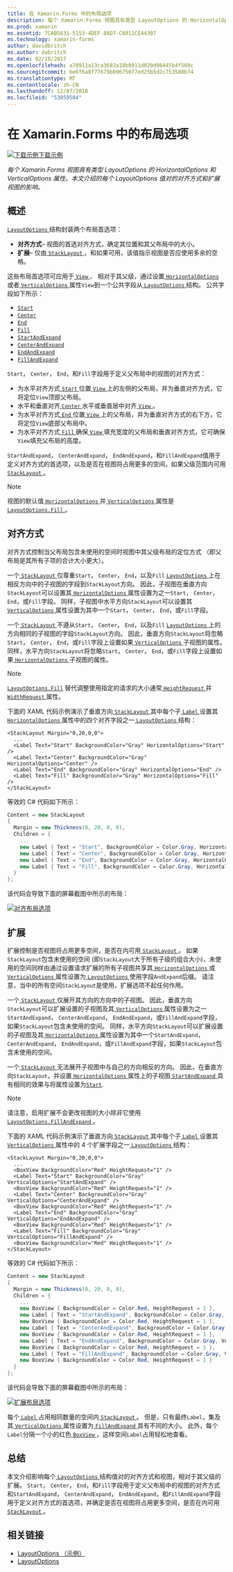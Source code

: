 ```yaml
---
title: 在 Xamarin.Forms 中的布局选项
description: 每个 Xamarin.Forms 视图具有类型 LayoutOptions 的 HorizontalOptions 和 VerticalOptions 属性。 本文介绍的每个 LayoutOptions 值对的对齐方式和扩展视图的影响。
ms.prod: xamarin
ms.assetid: 7CAB5631-5153-4DEF-8AD7-C6011CE44307
ms.technology: xamarin-forms
author: davidbritch
ms.author: dabritch
ms.date: 02/10/2017
ms.openlocfilehash: a78911a13ca3682a18b0911d020d98445b4f560c
ms.sourcegitcommit: be6f6a8f77679bb9675077ed25b5d2c753580b74
ms.translationtype: MT
ms.contentlocale: zh-CN
ms.lasthandoff: 12/07/2018
ms.locfileid: "53059504"
---
```

# <a name="layout-options-in-xamarinforms"></a>在 Xamarin.Forms 中的布局选项

[![下载示例](~/media/shared/download.png)下载示例](https://developer.xamarin.com/samples/xamarin-forms/userinterface/layoutoptions/)

_每个 Xamarin.Forms 视图具有类型 LayoutOptions 的 HorizontalOptions 和 VerticalOptions 属性。本文介绍的每个 LayoutOptions 值对的对齐方式和扩展视图的影响。_

## <a name="overview"></a>概述

[ `LayoutOptions` ](xref:Xamarin.Forms.LayoutOptions)结构封装两个布局首选项：

- **对齐方式**– 视图的首选对齐方式，确定其位置和其父布局中的大小。
- **扩展**– 仅由[ `StackLayout` ](xref:Xamarin.Forms.StackLayout)，和如果可用，该值指示视图是否应使用多余的空格。

这些布局首选项可应用于[ `View` ](xref:Xamarin.Forms.View)、 相对于其父级，通过设置[ `HorizontalOptions` ](xref:Xamarin.Forms.View.HorizontalOptions)或者[ `VerticalOptions` ](xref:Xamarin.Forms.View.VerticalOptions)属性`View`到一个公共字段从[ `LayoutOptions` ](xref:Xamarin.Forms.LayoutOptions)结构。 公共字段如下所示：

- [`Start`](xref:Xamarin.Forms.LayoutOptions.Start)
- [`Center`](xref:Xamarin.Forms.LayoutOptions.Center)
- [`End`](xref:Xamarin.Forms.LayoutOptions.End)
- [`Fill`](xref:Xamarin.Forms.LayoutOptions.Fill)
- [`StartAndExpand`](xref:Xamarin.Forms.LayoutOptions.StartAndExpand)
- [`CenterAndExpand`](xref:Xamarin.Forms.LayoutOptions.CenterAndExpand)
- [`EndAndExpand`](xref:Xamarin.Forms.LayoutOptions.EndAndExpand)
- [`FillAndExpand`](xref:Xamarin.Forms.LayoutOptions.FillAndExpand)

`Start`， `Center`， `End`，和`Fill`字段用于定义父布局中的视图的对齐方式：

- 为水平对齐方式[ `Start` ](xref:Xamarin.Forms.LayoutOptions.Start)位置[ `View` ](xref:Xamarin.Forms.View)上的左侧的父布局，并为垂直对齐方式，它将定位`View`顶部父布局。
- 水平和垂直对齐[ `Center` ](xref:Xamarin.Forms.LayoutOptions.Center)水平或垂直居中对齐[ `View` ](xref:Xamarin.Forms.View)。
- 为水平对齐方式[ `End` ](xref:Xamarin.Forms.LayoutOptions.End)位置[ `View` ](xref:Xamarin.Forms.View)上的父布局，并为垂直对齐方式的右下方，它将定位`View`底部父布局中。
- 为水平对齐方式[ `Fill` ](xref:Xamarin.Forms.LayoutOptions.Fill)确保[ `View` ](xref:Xamarin.Forms.View)填充宽度的父布局和垂直对齐方式，它可确保`View`填充父布局的高度。

`StartAndExpand`， `CenterAndExpand`， `EndAndExpand`，和`FillAndExpand`值用于定义对齐方式的首选项，以及是否在视图将占用更多的空间，如果父级范围内可用[ `StackLayout` ](xref:Xamarin.Forms.StackLayout)。

> [!NOTE]
> 视图的默认值[ `HorizontalOptions` ](xref:Xamarin.Forms.View.HorizontalOptions)并[ `VerticalOptions` ](xref:Xamarin.Forms.View.VerticalOptions)属性是[ `LayoutOptions.Fill` ](xref:Xamarin.Forms.LayoutOptions.Fill)。

<a name="alignment" />

## <a name="alignment"></a>对齐方式

对齐方式控制当父布局包含未使用的空间时视图中其父级布局的定位方式 （即父布局是其所有子项的合计大小更大）。

一个[ `StackLayout` ](xref:Xamarin.Forms.StackLayout)仅尊重`Start`， `Center`， `End`，以及`Fill` [ `LayoutOptions` ](xref:Xamarin.Forms.LayoutOptions)上在相反方向中的子视图的字段到`StackLayout`方向。 因此，子视图在垂直方向`StackLayout`可以设置其[ `HorizontalOptions` ](xref:Xamarin.Forms.View.HorizontalOptions)属性设置为之一`Start`， `Center`， `End`，或`Fill`字段。 同样，子视图中水平方向`StackLayout`可以设置其[ `VerticalOptions` ](xref:Xamarin.Forms.View.VerticalOptions)属性设置为其中一个`Start`， `Center`， `End`，或`Fill`字段。

一个[ `StackLayout` ](xref:Xamarin.Forms.StackLayout)不遵从`Start`， `Center`， `End`，以及`Fill` [ `LayoutOptions` ](xref:Xamarin.Forms.LayoutOptions)上的方向相同的子视图的字段`StackLayout`方向。 因此，垂直方向`StackLayout`将忽略`Start`， `Center`， `End`，或`Fill`字段上设置如果[ `VerticalOptions` ](xref:Xamarin.Forms.View.VerticalOptions)子视图的属性。 同样，水平方向`StackLayout`将忽略`Start`， `Center`， `End`，或`Fill`字段上设置如果[ `HorizontalOptions` ](xref:Xamarin.Forms.View.HorizontalOptions)子视图的属性。

> [!NOTE]
> [`LayoutOptions.Fill`](xref:Xamarin.Forms.LayoutOptions.Fill) 替代调整使用指定的请求的大小通常[ `HeightRequest` ](xref:Xamarin.Forms.VisualElement.HeightRequest)并[ `WidthRequest` ](xref:Xamarin.Forms.VisualElement.WidthRequest)属性。

下面的 XAML 代码示例演示了垂直方向[ `StackLayout` ](xref:Xamarin.Forms.StackLayout)其中每个子[ `Label` ](xref:Xamarin.Forms.Label)设置其[ `HorizontalOptions` ](xref:Xamarin.Forms.View.HorizontalOptions)属性中的四个对齐字段之一[ `LayoutOptions` ](xref:Xamarin.Forms.LayoutOptions)结构：

```xaml
<StackLayout Margin="0,20,0,0">
  ...
  <Label Text="Start" BackgroundColor="Gray" HorizontalOptions="Start" />
  <Label Text="Center" BackgroundColor="Gray" HorizontalOptions="Center" />
  <Label Text="End" BackgroundColor="Gray" HorizontalOptions="End" />
  <Label Text="Fill" BackgroundColor="Gray" HorizontalOptions="Fill" />
</StackLayout>
```

等效的 C# 代码如下所示：

```csharp
Content = new StackLayout
{
  Margin = new Thickness(0, 20, 0, 0),
  Children = {
    ...
    new Label { Text = "Start", BackgroundColor = Color.Gray, HorizontalOptions = LayoutOptions.Start },
    new Label { Text = "Center", BackgroundColor = Color.Gray, HorizontalOptions = LayoutOptions.Center },
    new Label { Text = "End", BackgroundColor = Color.Gray, HorizontalOptions = LayoutOptions.End },
    new Label { Text = "Fill", BackgroundColor = Color.Gray, HorizontalOptions = LayoutOptions.Fill }
  }
};
```

该代码会导致下面的屏幕截图中所示的布局：

[![](layout-options-images/alignment.png "对齐布局选项")](layout-options-images/alignment-large.png#lightbox "对齐布局选项")

<a name="expansion" />

## <a name="expansion"></a>扩展

扩展控制是否视图将占用更多空间，是否在内可用[ `StackLayout` ](xref:Xamarin.Forms.StackLayout)。 如果`StackLayout`包含未使用的空间 (即`StackLayout`大于所有子级的组合大小)，未使用的空间同样由通过设置请求扩展的所有子视图共享其[ `HorizontalOptions` ](xref:Xamarin.Forms.View.HorizontalOptions)或[ `VerticalOptions` ](xref:Xamarin.Forms.View.VerticalOptions)属性设置为[ `LayoutOptions` ](xref:Xamarin.Forms.LayoutOptions)使用字段`AndExpand`后缀。 请注意，当中的所有空间`StackLayout`是使用，扩展选项不起任何作用。

一个[ `StackLayout` ](xref:Xamarin.Forms.StackLayout)仅展开其方向的方向中的子视图。 因此，垂直方向`StackLayout`可以扩展设置的子视图及其[ `VerticalOptions` ](xref:Xamarin.Forms.View.VerticalOptions)属性设置为之一`StartAndExpand`， `CenterAndExpand`， `EndAndExpand`，或`FillAndExpand`字段，如果`StackLayout`包含未使用的空间。 同样，水平方向`StackLayout`可以扩展设置的子视图及其[ `HorizontalOptions` ](xref:Xamarin.Forms.View.HorizontalOptions)属性设置为其中一个`StartAndExpand`， `CenterAndExpand`， `EndAndExpand`，或`FillAndExpand`字段，如果`StackLayout`包含未使用的空间。

一个[ `StackLayout` ](xref:Xamarin.Forms.StackLayout)无法展开子视图中与自己的方向相反的方向。 因此，在垂直方向`StackLayout`，并设置[ `HorizontalOptions` ](xref:Xamarin.Forms.View.HorizontalOptions)属性上的子视图[ `StartAndExpand` ](xref:Xamarin.Forms.LayoutOptions.StartAndExpand)具有相同的效果与将属性设置为[`Start`](xref:Xamarin.Forms.LayoutOptions.Start).

> [!NOTE]
> 请注意，启用扩展不会更改视图的大小除非它使用[ `LayoutOptions.FillAndExpand` ](xref:Xamarin.Forms.LayoutOptions.FillAndExpand)。

下面的 XAML 代码示例演示了垂直方向[ `StackLayout` ](xref:Xamarin.Forms.StackLayout)其中每个子[ `Label` ](xref:Xamarin.Forms.Label)设置其[ `VerticalOptions` ](xref:Xamarin.Forms.View.VerticalOptions)属性中的 4 个扩展字段之一[ `LayoutOptions` ](xref:Xamarin.Forms.LayoutOptions)结构：

```xaml
<StackLayout Margin="0,20,0,0">
  ...
  <BoxView BackgroundColor="Red" HeightRequest="1" />
  <Label Text="Start" BackgroundColor="Gray" VerticalOptions="StartAndExpand" />
  <BoxView BackgroundColor="Red" HeightRequest="1" />
  <Label Text="Center" BackgroundColor="Gray" VerticalOptions="CenterAndExpand" />
  <BoxView BackgroundColor="Red" HeightRequest="1" />
  <Label Text="End" BackgroundColor="Gray" VerticalOptions="EndAndExpand" />
  <BoxView BackgroundColor="Red" HeightRequest="1" />
  <Label Text="Fill" BackgroundColor="Gray" VerticalOptions="FillAndExpand" />
  <BoxView BackgroundColor="Red" HeightRequest="1" />
</StackLayout>
```

等效的 C# 代码如下所示：

```csharp
Content = new StackLayout
{
  Margin = new Thickness(0, 20, 0, 0),
  Children = {
    ...
    new BoxView { BackgroundColor = Color.Red, HeightRequest = 1 },
    new Label { Text = "StartAndExpand", BackgroundColor = Color.Gray, VerticalOptions = LayoutOptions.StartAndExpand },
    new BoxView { BackgroundColor = Color.Red, HeightRequest = 1 },
    new Label { Text = "CenterAndExpand", BackgroundColor = Color.Gray, VerticalOptions = LayoutOptions.CenterAndExpand },
    new BoxView { BackgroundColor = Color.Red, HeightRequest = 1 },
    new Label { Text = "EndAndExpand", BackgroundColor = Color.Gray, VerticalOptions = LayoutOptions.EndAndExpand },
    new BoxView { BackgroundColor = Color.Red, HeightRequest = 1 },
    new Label { Text = "FillAndExpand", BackgroundColor = Color.Gray, VerticalOptions = LayoutOptions.FillAndExpand },
    new BoxView { BackgroundColor = Color.Red, HeightRequest = 1 }
  }
};
```

该代码会导致下面的屏幕截图中所示的布局：

[![](layout-options-images/expansion.png "扩展布局选项")](layout-options-images/expansion-large.png#lightbox "扩展布局选项")

每个[ `Label` ](xref:Xamarin.Forms.Label)占用相同数量的空间内[ `StackLayout` ](xref:Xamarin.Forms.StackLayout)。 但是，只有最终`Label`，集及其[ `VerticalOptions` ](xref:Xamarin.Forms.View.VerticalOptions)属性设置为[ `FillAndExpand` ](xref:Xamarin.Forms.LayoutOptions.FillAndExpand)具有不同的大小。 此外，每个`Label`分隔一个小的红色[ `BoxView` ](xref:Xamarin.Forms.BoxView)，这样空间`Label`占用轻松地查看。

## <a name="summary"></a>总结

本文介绍影响每个[ `LayoutOptions` ](xref:Xamarin.Forms.LayoutOptions)结构值对的对齐方式和视图，相对于其父级的扩展。 `Start`， `Center`， `End`，和`Fill`字段用于定义父布局中的视图的对齐方式和`StartAndExpand`， `CenterAndExpand`， `EndAndExpand`，和`FillAndExpand`字段用于定义对齐方式的首选项，并确定是否在视图将占用更多空间，是否在内可用[ `StackLayout` ](xref:Xamarin.Forms.StackLayout)。



## <a name="related-links"></a>相关链接

- [LayoutOptions （示例）](https://developer.xamarin.com/samples/xamarin-forms/userinterface/layoutoptions/)
- [LayoutOptions](xref:Xamarin.Forms.LayoutOptions)
